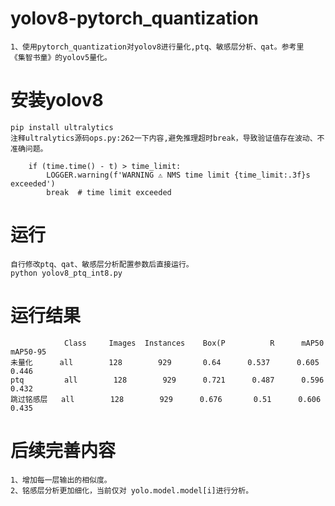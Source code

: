 # yolov8-pytorch_quantization

    1、使用pytorch_quantization对yolov8进行量化,ptq、敏感层分析、qat。参考里 
    《集智书童》的yolov5量化。

# 安装yolov8

    pip install ultralytics
    注释ultralytics源码ops.py:262一下内容,避免推理超时break，导致验证值存在波动、不准确问题。
```
    if (time.time() - t) > time_limit:
        LOGGER.warning(f'WARNING ⚠️ NMS time limit {time_limit:.3f}s exceeded')
        break  # time limit exceeded
```

# 运行

    自行修改ptq、qat、敏感层分析配置参数后直接运行。
    python yolov8_ptq_int8.py

# 运行结果

                Class     Images  Instances    Box(P          R      mAP50    mAP50-95
    未量化      all        128        929       0.64      0.537      0.605      0.446
    ptq         all        128        929      0.721      0.487      0.596      0.432
    跳过铭感层   all        128        929      0.676       0.51      0.606      0.435

# 后续完善内容

    1、增加每一层输出的相似度。
    2、铭感层分析更加细化，当前仅对 yolo.model.model[i]进行分析。
    
